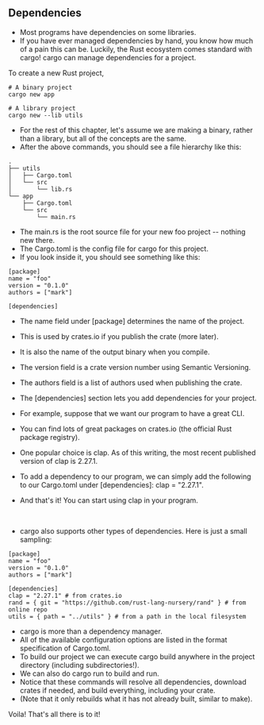 ## Dependencies
- Most programs have dependencies on some libraries.
- If you have ever managed dependencies by hand, you know how much of a pain this can be. Luckily, the Rust ecosystem comes standard with cargo! cargo can manage dependencies for a project.

To create a new Rust project,
```
# A binary project
cargo new app

# A library project
cargo new --lib utils

```
- For the rest of this chapter, let's assume we are making a binary, rather than a library, but all of the concepts are the same.
- After the above commands, you should see a file hierarchy like this:

```
.
├── utils
│   ├── Cargo.toml
│   └── src
│       └── lib.rs
└── app
    ├── Cargo.toml
    └── src
        └── main.rs
```

- The main.rs is the root source file for your new foo project -- nothing new there. 
- The Cargo.toml is the config file for cargo for this project. 
- If you look inside it, you should see something like this:

```
[package]
name = "foo"
version = "0.1.0"
authors = ["mark"]

[dependencies]
```

- The name field under [package] determines the name of the project. 
- This is used by crates.io if you publish the crate (more later). 
- It is also the name of the output binary when you compile.

- The version field is a crate version number using Semantic Versioning.
- The authors field is a list of authors used when publishing the crate.
- The [dependencies] section lets you add dependencies for your project.
- For example, suppose that we want our program to have a great CLI. 
- You can find lots of great packages on crates.io (the official Rust package registry).
- One popular choice is clap. As of this writing, the most recent published version of clap is 2.27.1. 
- To add a dependency to our program, we can simply add the following to our Cargo.toml under [dependencies]: clap = "2.27.1".
- And that's it! You can start using clap in your program.

<br>

- cargo also supports other types of dependencies. Here is just a small sampling:

```
[package]
name = "foo"
version = "0.1.0"
authors = ["mark"]

[dependencies]
clap = "2.27.1" # from crates.io
rand = { git = "https://github.com/rust-lang-nursery/rand" } # from online repo
utils = { path = "../utils" } # from a path in the local filesystem

```

- cargo is more than a dependency manager.
- All of the available configuration options are listed in the format specification of Cargo.toml.
- To build our project we can execute cargo build anywhere in the project directory (including subdirectories!).
- We can also do cargo run to build and run. 
- Notice that these commands will resolve all dependencies, download crates if needed, and build everything, including your crate. 
- (Note that it only rebuilds what it has not already built, similar to make).

Voila! That's all there is to it!
